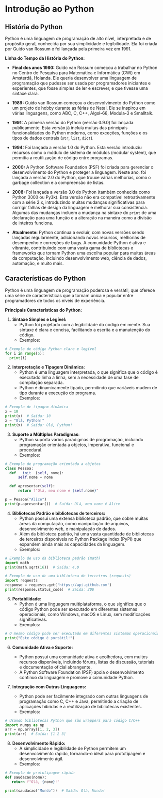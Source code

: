 # Introdução ao Python

## História do Python

Python é uma linguagem de programação de alto nível, interpretada e de propósito geral, conhecida por sua simplicidade e legibilidade. Ela foi criada por Guido van Rossum e foi lançada pela primeira vez em 1991.

**Linha do Tempo da História do Python:**

- **Final dos anos 1980:** Guido van Rossum começou a trabalhar no Python no Centro de Pesquisa para Matemática e Informática (CWI) em Amsterdã, Holanda. Ele queria desenvolver uma linguagem de programação que pudesse ser usada por programadores iniciantes e experientes, que fosse simples de ler e escrever, e que tivesse uma sintaxe clara.

- **1989:** Guido van Rossum começou o desenvolvimento do Python como um projeto de hobby durante as férias de Natal. Ele se inspirou em várias linguagens, como ABC, C, C++, Algol-68, Modula-3 e Smalltalk.

- **1991:** A primeira versão do Python (versão 0.9.0) foi lançada publicamente. Esta versão já incluía muitas das principais funcionalidades do Python moderno, como exceções, funções e os tipos de dados centrais (`str`, `list`, `dict`).

- **1994:** Foi lançada a versão 1.0 do Python. Esta versão introduziu recursos como o módulo de sistema de módulos (modular system), que permitia a reutilização de código entre programas.

- **2000:** A Python Software Foundation (PSF) foi criada para gerenciar o desenvolvimento do Python e proteger a linguagem. Neste ano, foi lançada a versão 2.0 do Python, que trouxe várias melhorias, como o garbage collection e a compreensão de listas.

- **2008:** Foi lançada a versão 3.0 do Python (também conhecida como Python 3000 ou Py3k). Esta versão não era compatível retroativamente com a série 2.x, introduzindo muitas mudanças significativas para corrigir falhas de design da linguagem e melhorar sua consistência. Algumas das mudanças incluem a mudança na sintaxe do `print` de uma declaração para uma função e a alteração na maneira como a divisão de inteiros funciona.

- **Atualmente:** Python continua a evoluir, com novas versões sendo lançadas regularmente, adicionando novos recursos, melhorias de desempenho e correções de bugs. A comunidade Python é ativa e vibrante, contribuindo com uma vasta gama de bibliotecas e frameworks que tornam Python uma escolha popular para muitas áreas da computação, incluindo desenvolvimento web, ciência de dados, automação, e muito mais.

## Características do Python

Python é uma linguagem de programação poderosa e versátil, que oferece uma série de características que a tornam única e popular entre programadores de todos os níveis de experiência.

**Principais Características do Python:**

1. **Sintaxe Simples e Legível:**
   - Python foi projetado com a legibilidade do código em mente. Sua sintaxe é clara e concisa, facilitando a escrita e a manutenção do código.
   - Exemplos:
```python
# Exemplo de código Python claro e legível
for i in range(5):
  print(i)
```

2. **Interpretação e Tipagem Dinâmica:**
   - Python é uma linguagem interpretada, o que significa que o código é executado linha a linha, sem a necessidade de uma fase de compilação separada.
   - Python é dinamicamente tipado, permitindo que variáveis mudem de tipo durante a execução do programa.
   - Exemplos:
```python
# Exemplo de tipagem dinâmica
x = 10
print(x)  # Saída: 10
x = "Olá, Python!"
print(x)  # Saída: Olá, Python!
```

3. **Suporte a Múltiplos Paradigmas:**
   - Python suporta vários paradigmas de programação, incluindo programação orientada a objetos, imperativa, funcional e procedural.
   - Exemplos:
```python
# Exemplo de programação orientada a objetos
class Pessoa:
  def __init__(self, nome):
      self.nome = nome

  def apresentar(self):
      return f"Olá, meu nome é {self.nome}"

p = Pessoa("Alice")
print(p.apresentar())  # Saída: Olá, meu nome é Alice
```

4. **Bibliotecas Padrão e bibliotecas de terceiros:**
   - Python possui uma extensa biblioteca padrão, que cobre muitas áreas da computação, como manipulação de arquivos, desenvolvimento web, e manipulação de dados.
   - Além da biblioteca padrão, há uma vasta quantidade de bibliotecas de terceiros disponíveis no Python Package Index (PyPI) que expandem ainda mais as capacidades da linguagem.
   - Exemplos:
```python
# Exemplo de uso da biblioteca padrão (math)
import math
print(math.sqrt(16))  # Saída: 4.0

# Exemplo de uso de uma biblioteca de terceiros (requests)
import requests
response = requests.get('https://api.github.com')
print(response.status_code)  # Saída: 200
```

5. **Portabilidade:**
   - Python é uma linguagem multiplataforma, o que significa que o código Python pode ser executado em diferentes sistemas operacionais, como Windows, macOS e Linux, sem modificações significativas.
   - Exemplos:
```python
# O mesmo código pode ser executado em diferentes sistemas operacionais
print("Este código é portátil!")
```

6. **Comunidade Ativa e Suporte:**
   - Python possui uma comunidade ativa e acolhedora, com muitos recursos disponíveis, incluindo fóruns, listas de discussão, tutoriais e documentação oficial abrangente.
   - A Python Software Foundation (PSF) apoia o desenvolvimento contínuo da linguagem e promove a comunidade Python.

7. **Integração com Outras Linguagens:**
   - Python pode ser facilmente integrado com outras linguagens de programação como C, C++ e Java, permitindo a criação de aplicações híbridas e a reutilização de bibliotecas existentes.
   - Exemplos:
```python
# Usando bibliotecas Python que são wrappers para código C/C++
import numpy as np
arr = np.array([1, 2, 3])
print(arr)  # Saída: [1 2 3]
```

8. **Desenvolvimento Rápido:**
   - A simplicidade e legibilidade de Python permitem um desenvolvimento rápido, tornando-o ideal para prototipagem e desenvolvimento ágil.
   - Exemplos:
```python
# Exemplo de prototipagem rápida
def saudacao(nome):
   return f"Olá, {nome}!"

print(saudacao("Mundo"))  # Saída: Olá, Mundo!
```
